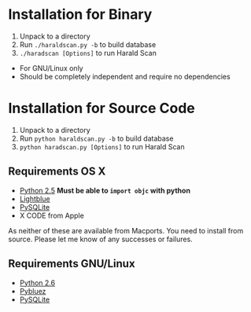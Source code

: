# Installation for Binary #

  1. Unpack to a directory
  1. Run `./haraldscan.py -b` to build database
  1. `./haradscan [Options]` to run Harald Scan

  * For GNU/Linux only
  * Should be completely independent and require no dependencies


# Installation for Source Code #

  1. Unpack to a directory
  1. Run `python haraldscan.py -b` to build database
  1. `python haradscan.py [Options]` to run Harald Scan

## Requirements OS X ##

  * [Python 2.5](http://www.python.org) **Must be able to `import objc` with python**
  * [Lightblue](http://lightblue.sourceforge.net/)
  * [PySQLite](http://oss.itsystementwicklung.de/trac/pysqlite/)
  * X CODE from Apple

As neither of these are available from Macports. You need to install from source. Please let me know of any successes or failures.

## Requirements GNU/Linux ##

  * [Python 2.6](http://www.python.org)
  * [Pybluez](http://code.google.com/p/pybluez/)
  * [PySQLite](http://oss.itsystementwicklung.de/trac/pysqlite/)
